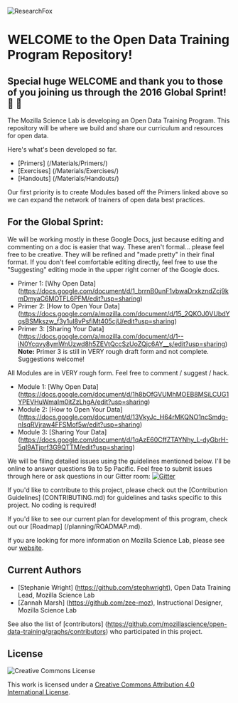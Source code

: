 ![ResearchFox](https://cloud.githubusercontent.com/assets/14626242/14433841/cce1a41a-ffc4-11e5-86ae-fb3df5ba0194.png)

# WELCOME to the Open Data Training Program Repository!

## Special huge WELCOME and thank you to those of you joining us through the 2016 Global Sprint! :star2: :tada:

The Mozilla Science Lab is developing an Open Data Training Program.  This repository will be where we build and share our curriculum and resources for open data.

Here's what's been developed so far.

* [Primers] (/Materials/Primers/)
* [Exercises] (/Materials/Exercises/)
* [Handouts] (/Materials/Handouts/)

Our first priority is to create Modules based off the Primers linked above so we can expand the network of trainers of open data best practices.

## For the Global Sprint:
We will be working mostly in these Google Docs, just because editing and commenting on a doc is easier that way.  These aren't formal... please feel free to be creative.  They will be refined and "made pretty" in their final format.  If you don't feel comfortable editing directly, feel free to use the "Suggesting" editing mode in the upper right corner of the Google docs.
* Primer 1: [Why Open Data] (https://docs.google.com/document/d/1_brrnB0unF1vbwaDrxkzndZcj9kmDmyaC6MOTFL6PFM/edit?usp=sharing)
* Primer 2: [How to Open Your Data] (https://docs.google.com/a/mozilla.com/document/d/15_2QKOJ0VUbdYqsBSMkszw_f3y1uI8vPsfiMt405cjU/edit?usp=sharing) 
* Primer 3: [Sharing Your Data] (https://docs.google.com/a/mozilla.com/document/d/1--iN0Ycqvy8ymWnUzwd8h5ZEVtQccSzUoZQjc6AY__s/edit?usp=sharing)  
**Note:** Primer 3 is still in VERY rough draft form and not complete.  Suggestions welcome!

All Modules are in VERY rough form.  Feel free to comment / suggest / hack.
* Module 1: [Why Open Data] (https://docs.google.com/document/d/1h8bOfGVUMhMOEB8MSiLCUG1YPEVHuWmaIm0itZzLhgA/edit?usp=sharing)
* Module 2: [How to Open Your Data] (https://docs.google.com/document/d/13VkyJc_H64rMKQNO1ncSmdg-nIsqRVjraw4FFSMof5w/edit?usp=sharing)
* Module 3: [Sharing Your Data] (https://docs.google.com/document/d/1qAzE60CffZTAYNhy_L-dyGbrH-5qI9ATjprf3G9QTTM/edit?usp=sharing)

We will be filing detailed issues using the guidelines mentioned below.  I'll be online to answer questions 9a to 5p Pacific.  Feel free to submit issues through here or ask questions in our Gitter room: [![Gitter](https://badges.gitter.im/mozillascience/open-data-training.svg)](https://gitter.im/mozillascience/open-data-training?utm_source=badge&utm_medium=badge&utm_campaign=pr-badge)

If you'd like to contribute to this project, please check out the [Contribution Guidelines] (CONTRIBUTING.md) for guidelines and tasks specific to this project.  No coding is required!

If you'd like to see our current plan for development of this program, check out our [Roadmap] (/planning/ROADMAP.md). 

If you are looking for more information on Mozilla Science Lab, please see our [website](https://www.mozillascience.org/).

## Current Authors
* [Stephanie Wright] (https://github.com/stephwright), Open Data Training Lead, Mozilla Science Lab
* [Zannah Marsh] (https://github.com/zee-moz), Instructional Designer, Mozilla Science Lab

See also the list of [contributors] (https://github.com/mozillascience/open-data-training/graphs/contributors) who participated in this project.

## License
![Creative Commons License](https://i.creativecommons.org/l/by/4.0/88x31.png)

This work is licensed under a [Creative Commons Attribution 4.0 International License](http://creativecommons.org/licenses/by/4.0/).
